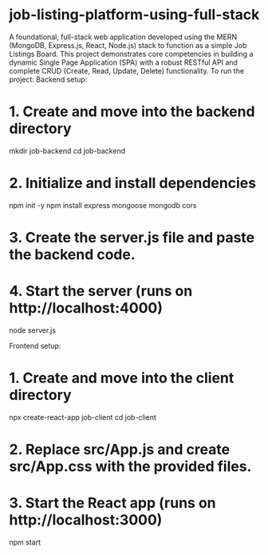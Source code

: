 # job-listing-platform-using-full-stack
A foundational, full-stack web application developed using the MERN (MongoDB, Express.js, React, Node.js) stack to function as a simple Job Listings Board. This project demonstrates core competencies in building a dynamic Single Page Application (SPA) with a robust RESTful API and complete CRUD (Create, Read, Update, Delete) functionality.
To run the project:
Backend setup:
# 1. Create and move into the backend directory
mkdir job-backend
cd job-backend

# 2. Initialize and install dependencies
npm init -y
npm install express mongoose mongodb cors

# 3. Create the server.js file and paste the backend code.

# 4. Start the server (runs on http://localhost:4000)
node server.js

Frontend setup:
# 1. Create and move into the client directory
npx create-react-app job-client
cd job-client

# 2. Replace src/App.js and create src/App.css with the provided files.

# 3. Start the React app (runs on http://localhost:3000)
npm start
